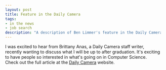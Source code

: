 ```yaml
---
layout: post
title: Feature in the Daily Camera
tags:
- in the news
- job search
description: "A description of Ben Limmer's feature in the Daily Camera newspaper in Boulder, Colorado, USA"
---
```

I was excited to hear from Brittany Anas, a Daily Camera staff writer, recently wanting to discuss what I will be up to after graduation. It's exciting to have people so interested in what's going on in Computer Science. Check out the full article at the [Daily Camera](http://www.dailycamera.com/cu-news/ci_18003536) website.